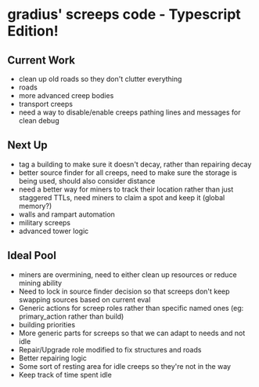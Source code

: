 # gradius' screeps code - Typescript Edition!

## Current Work
* clean up old roads so they don't clutter everything
* roads
* more advanced creep bodies
* transport creeps
* need a way to disable/enable creeps pathing lines and messages for clean debug

## Next Up
* tag a building to make sure it doesn't decay, rather than repairing decay
* better source finder for all creeps, need to make sure the storage is being used, should also consider distance
* need a better way for miners to track their location rather than just staggered TTLs, need miners to claim a spot and keep it (global memory?)
* walls and rampart automation
* military screeps
* advanced tower logic

## Ideal Pool
* miners are overmining, need to either clean up resources or reduce mining ability
* Need to lock in source finder decision so that screeps don't keep swapping sources based on current eval
* Generic actions for screep roles rather than specific named ones (eg: primary_action rather than build)
* building priorities
* More generic parts for screeps so that we can adapt to needs and not idle
* Repair/Upgrade role modified to fix structures and roads
* Better repairing logic
* Some sort of resting area for idle creeps so they're not in the way
* Keep track of time spent idle
